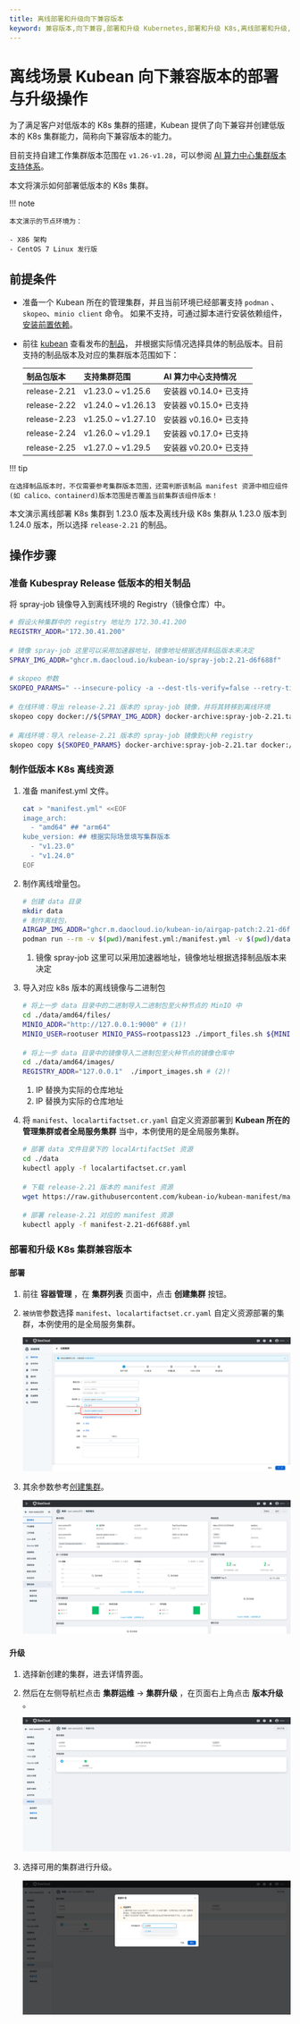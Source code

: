 ```yaml
---
title: 离线部署和升级向下兼容版本
keyword: 兼容版本,向下兼容,部署和升级 Kubernetes,部署和升级 K8s,离线部署和升级,低版本 K8s,低版本 Kubernetes
---
```


# 离线场景 Kubean 向下兼容版本的部署与升级操作

为了满足客户对低版本的 K8s 集群的搭建，Kubean 提供了向下兼容并创建低版本的 K8s 集群能力，简称向下兼容版本的能力。

目前支持自建工作集群版本范围在 `v1.26-v1.28`，可以参阅 [AI 算力中心集群版本支持体系](../clusters/cluster-version.md)。

本文将演示如何部署低版本的 K8s 集群。

!!! note

    本文演示的节点环境为：

    - X86 架构
    - CentOS 7 Linux 发行版

## 前提条件

- 准备一个 Kubean 所在的管理集群，并且当前环境已经部署支持 `podman` 、`skopeo`、`minio client` 命令。
  如果不支持，可通过脚本进行安装依赖组件，[安装前置依赖](../../install/install-tools.md)。

- 前往 [kubean](https://github.com/kubean-io/kubean) 查看发布的[制品](https://kubean-io.github.io/kubean/zh/releases/artifacts/)，
  并根据实际情况选择具体的制品版本。目前支持的制品版本及对应的集群版本范围如下：

    | 制品包版本        | 支持集群范围            | AI 算力中心支持情况     |
    |--------------|-------------------|------------------|
    | release-2.21 | v1.23.0 ~ v1.25.6 | 安装器 v0.14.0+ 已支持 |
    | release-2.22 | v1.24.0 ~ v1.26.13 | 安装器 v0.15.0+ 已支持 |
    | release-2.23 | v1.25.0 ~ v1.27.10 | 安装器 v0.16.0+ 已支持 |
    | release-2.24 | v1.26.0 ~ v1.29.1 | 安装器 v0.17.0+ 已支持 |
    | release-2.25 | v1.27.0 ~ v1.29.5 | 安装器 v0.20.0+ 已支持 |

!!! tip

    在选择制品版本时，不仅需要参考集群版本范围，还需判断该制品 manifest 资源中相应组件(如 calico、containerd)版本范围是否覆盖当前集群该组件版本！

    
本文演示离线部署 K8s 集群到 1.23.0 版本及离线升级 K8s 集群从 1.23.0 版本到 1.24.0 版本，所以选择 `release-2.21` 的制品。

## 操作步骤

### 准备 Kubespray Release 低版本的相关制品

将 spray-job 镜像导入到离线环境的 Registry（镜像仓库）中。

```bash
# 假设火种集群中的 registry 地址为 172.30.41.200
REGISTRY_ADDR="172.30.41.200"

# 镜像 spray-job 这里可以采用加速器地址，镜像地址根据选择制品版本来决定
SPRAY_IMG_ADDR="ghcr.m.daocloud.io/kubean-io/spray-job:2.21-d6f688f"

# skopeo 参数
SKOPEO_PARAMS=" --insecure-policy -a --dest-tls-verify=false --retry-times=3 "

# 在线环境：导出 release-2.21 版本的 spray-job 镜像，并将其转移到离线环境
skopeo copy docker://${SPRAY_IMG_ADDR} docker-archive:spray-job-2.21.tar

# 离线环境：导入 release-2.21 版本的 spray-job 镜像到火种 registry
skopeo copy ${SKOPEO_PARAMS} docker-archive:spray-job-2.21.tar docker://${REGISTRY_ADDR}/${SPRAY_IMG_ADDR/.m.daocloud/}
```

### 制作低版本 K8s 离线资源

1. 准备 manifest.yml 文件。

    ```bash
    cat > "manifest.yml" <<EOF
    image_arch:
      - "amd64" ## "arm64"
    kube_version: ## 根据实际场景填写集群版本
      - "v1.23.0"
      - "v1.24.0"
    EOF
    ```

2. 制作离线增量包。

    ```bash
    # 创建 data 目录
    mkdir data
    # 制作离线包，
    AIRGAP_IMG_ADDR="ghcr.m.daocloud.io/kubean-io/airgap-patch:2.21-d6f688f" # (1)!
    podman run --rm -v $(pwd)/manifest.yml:/manifest.yml -v $(pwd)/data:/data -e ZONE=CN -e MODE=FULL ${AIRGAP_IMG_ADDR}
    ```

    1. 镜像 spray-job 这里可以采用加速器地址，镜像地址根据选择制品版本来决定

3. 导入对应 k8s 版本的离线镜像与二进制包

    ```bash
    # 将上一步 data 目录中的二进制导入二进制包至火种节点的 MinIO 中
    cd ./data/amd64/files/
    MINIO_ADDR="http://127.0.0.1:9000" # (1)!
    MINIO_USER=rootuser MINIO_PASS=rootpass123 ./import_files.sh ${MINIO_ADDR}
    
    # 将上一步 data 目录中的镜像导入二进制包至火种节点的镜像仓库中
    cd ./data/amd64/images/
    REGISTRY_ADDR="127.0.0.1"  ./import_images.sh # (2)!
    ```

    1. IP 替换为实际的仓库地址
    2. IP 替换为实际的仓库地址

4. 将 `manifest`、`localartifactset.cr.yaml` 自定义资源部署到 **Kubean 所在的管理集群或者全局服务集群** 当中，本例使用的是全局服务集群。

    ```bash
    # 部署 data 文件目录下的 localArtifactSet 资源
    cd ./data
    kubectl apply -f localartifactset.cr.yaml

    # 下载 release-2.21 版本的 manifest 资源
    wget https://raw.githubusercontent.com/kubean-io/kubean-manifest/main/manifests/manifest-2.21-d6f688f.yml

    # 部署 release-2.21 对应的 manifest 资源
    kubectl apply -f manifest-2.21-d6f688f.yml
    ```

### 部署和升级 K8s 集群兼容版本

#### 部署

1. 前往 **容器管理** ，在 __集群列表__ 页面中，点击 __创建集群__ 按钮。

2. `被纳管`参数选择 `manifest`、`localartifactset.cr.yaml` 自定义资源部署的集群，本例使用的是全局服务集群。

    ![cluster01](../images/cluster01.png)

3. 其余参数参考[创建集群](../clusters/create-cluster.md)。

    ![cluster02](../images/cluster02.png)

#### 升级

1. 选择新创建的集群，进去详情界面。

2. 然后在左侧导航栏点击 __集群运维__ -> __集群升级__ ，在页面右上角点击 __版本升级__ 。

    ![cluster03](../images/cluster03.png)

3. 选择可用的集群进行升级。

    ![cluster04](../images/cluster04.png)
